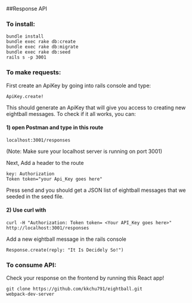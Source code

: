 ##Response API

### To install:
```
bundle install
bundle exec rake db:create
bundle exec rake db:migrate
bundle exec rake db:seed
rails s -p 3001
```

### To make requests:
First create an ApiKey by going into rails console and type:

`ApiKey.create!`

This should generate an ApiKey that will give you access to creating new eightball messages.
To check if it all works, you can:

#### 1) open Postman and type in this route

`localhost:3001/responses`

(Note: Make sure your localhost server is running on port 3001)

Next, Add a header to the route

```
key: Authorization
Token token="your Api_Key goes here"
```

Press send and you should get a JSON list of eightball messages that we seeded in the seed file.

#### 2) Use curl with 

`curl -H "Authorization: Token token= <Your API_Key goes here>" http://localhost:3001/responses`

Add a new eightball message in the rails console

`Response.create(reply: "It Is Decidely So!")`

### To consume API:

Check your response on the frontend by running this React app!

```
git clone https://github.com/kkchu791/eightball.git
webpack-dev-server
```
